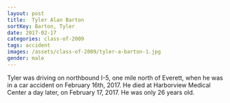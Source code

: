 ```yaml
---
layout: post
title:  Tyler Alan Barton
sortKey: Barton, Tyler
date: 2017-02-17
categories: class-of-2009
tags: accident
images: /assets/class-of-2009/tyler-a-barton-1.jpg
gender: male
---
```

Tyler was driving on northbound I-5, one mile north of Everett, when he was in a car accident on February 16th, 2017.  He died at Harborview Medical Center a day later, on February 17, 2017.  He was only 26 years old.
